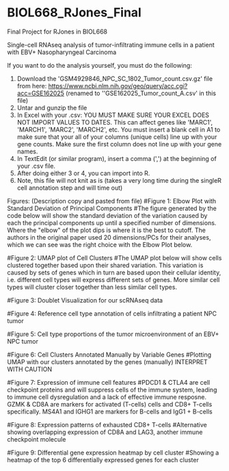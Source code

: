 # BIOL668_RJones_Final
Final Project for RJones in BIOL668

Single-cell RNAseq analysis of tumor-infiltrating immune cells in a patient with EBV+ Nasopharyngeal Carcinoma

If you want to do the analysis yourself, you must do the following: 1) Download the 'GSM4929846_NPC_SC_1802_Tumor_count.csv.gz' file from here: https://www.ncbi.nlm.nih.gov/geo/query/acc.cgi?acc=GSE162025 (renamed to ''GSE162025_Tumor_count_A.csv' in this file)2) Untar and gunzip the file3) In Excel with your .csv: YOU MUST MAKE SURE YOUR EXCEL DOES NOT IMPORT VALUES TO DATES. This can affect genes like 'MARC1', 'MARCH1', 'MARC2', 'MARCH2', etc. You must insert a blank cell in A1 to make sure that your all of your columns (unique cells) line up with your gene counts. Make sure the first column does not line up with your gene names.4) In TextEdit (or similar program), insert a comma (',') at the beginning of your .csv file.5) After doing either 3 or 4, you can import into R.6) Note, this file will not knit as is (takes a very long time during the singleR cell annotation step and will time out)

Figures: 
(Description copy and pasted from file)
#Figure 1: Elbow Plot with Standard Deviation of Principal Components#The figure generated by the code below will show the standard deviation of the variation caused by each the principal components up until a specified number of dimensions. Where the "elbow" of the plot dips is where it is the best to cutoff. The authors in the original paper used 20 dimensions/PCs for their analyses, which we can see was the right choice with the Elbow Plot below. 

#Figure 2: UMAP plot of Cell Clusters#The UMAP plot below will show cells clustered together based upon their shared variation. This variation is caused by sets of genes which in turn are based upon their cellular identity, i.e. different cell types will express different sets of genes. More similar cell types will cluster closer together than less similar cell types.

#Figure 3: Doublet Visualization for our scRNAseq data

#Figure 4: Reference cell type annotation of cells infiltrating a patient NPC tumor

#Figure 5: Cell type proportions of the tumor microenvironment of an EBV+ NPC tumor

#Figure 6: Cell Clusters Annotated Manually by Variable Genes#Plotting UMAP with our clusters annotated by the genes (manually) INTERPRET WITH CAUTION

#Figure 7: Expression of immune cell features #PDCD1 & CTLA4 are cell checkpoint proteins and will suppress cells of the immune system, leading to immune cell dysregulation and a lack of effective immune resposne. GZMK & CD8A are markers for activated (T-cells) cells and CD8+ T-cells specifically. MS4A1 and IGHG1 are markers for B-cells and IgG1 + B-cells 

#Figure 8: Expression patterns of exhausted CD8+ T-cells#Alternative showing overlapping expression of CD8A and LAG3, another immune checkpoint molecule

#Figure 9: Differential gene expression heatmap by cell cluster#Showing a heatmap of the top 6 differentially expressed genes for each cluster 
